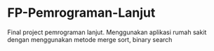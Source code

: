 # FP-Pemrograman-Lanjut
Final project pemrograman lanjut. Menggunakan aplikasi rumah sakit dengan menggunakan metode merge sort, binary search
